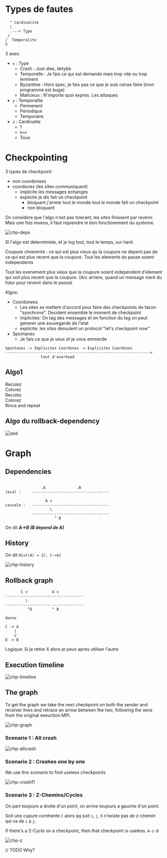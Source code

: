 # Types de fautes

```none
  ^ Cardinalite
  |
  .---> Type
 /
/  Temporalite
V
```

3 axes:

- `x` : Type
    - Crash : Just dies, kktybb
    - Temporelle : Je fais ce qui est demande mais trop vite ou trop lentment
    - Byzantine : Hors spec, je fais pas ce que je suis cense faire (mon programme est buge)
    - Malicieux : N'importe quoi expres. Les attaques
- `y` : Temporalite
    - Permenent
    - Periodique
    - Temporaire
- `z` : Cardinalite
    - 1
    - `k<n`
    - Tous

# Checkpointing

3 types de checkpoint: 
- non coordonees 
- coordones (les sites communiquent)
    - implicite les messages echanges
    - explicite je dis fait un checkpoint
        - bloquant j'arrete tout le monde tout le monde fait un checkpoint
        - non bloquant 

On considere que l'algo n'est pas tolerant, les sites finissent par revenir. Mais une fois revenu, il faut reprendre le bon fonctionement du systeme.

![chp-deps](./images/chp-deps.png)

Si l'algo est deterministe, et je log tout, tout le temps, sur hard.


Coupure choerente : ce qui est plus vieux qu la coupure ne depent pas de ce qui est plus recent que la coupure. 
Tout les elements du passe soient independents

Tout les evenement plus vieux que la coupure soient independent d'element qui soit plus recent que la coupure. (Arc arriere, quand un message vient du futur pour revenir dans le passe)

Algos:

- Coordonees
    - Les sites se mettent d'accord pour faire des checkpoints de facon "synchrone". Decident ensemble le moment de checkpoint
    - implicites: On tag des messages et en fonction du tag on peut generer une souvegarde de l'etat
    - explicite: les sites deroulent un protocol "let's checkpoint now"
- Spontanes
    - Je fais ce que je veux et je vous emmerde

```none
Spontanes -> Implicites Coordones -> Explicites Coordones
----------------------------------------------------------------->
                Cout d'overhead
```

## Algo1

Reculez  
Colorez  
Reculez  
Colorez  
Rince and repeat

## Algo du rollback-dependency

![asd](./images/chp-rollback.png)

# Graph

## Dependencies

```none

                .A              .B              
local :     ----------------------------------- 

                  A v
causale :   -----------------------------------
                    \
            -----------------------------------
                      ^ B
```

On dit ***A->B (B depend de A)***

## History

On dit `Hist(A) = {C, C->A}`

![chp-history](./images/chp-history.png)

## Rollback graph

```none
       C v           A v
-----------------------------------
         \
-----------------------------------
          ^D         ^ B

donne

C -> A
    |
    v
D -> B
```

Logique: Si je retire X alors je peux apres utiliser l'autre

## Execution timeline

![chp-timeline](./images/chp-timeline.png)

## The graph

To get the graph we take the next checkpoint on both the sender and receiver lines and retrace an arrow between the two, following the sens from the original exeuction MPI.

![chp-graph](./images/chp-graph.png)

### Scenario 1 : All crash

![chp-allcrash](./images/chp-allcrash.png)

### Scenario 2 : Crashes one by one

We use this scenario to find useless checkpoints

![chp-crash11](./images/chp-crash11.png)

### Scenario 3 : Z-Chemins/Cycles

On part toujours a droite d'un point, on arrive toujours a gauche d'un point.

Soit une cupure corehente `C` alors qq soit `i`, `j`, il n'existe pas de z-chemin qui va de `i` a `j`. 

If there's a Z-Cycle on a checkpoint, then that checkpoint is useless. `A-z-B`

![chp-z](./images/chp-z.png)

// TODO Why?

